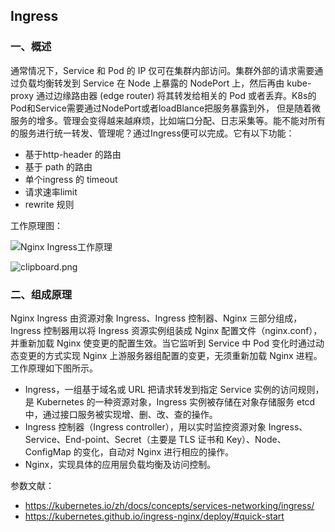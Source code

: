## Ingress

### 一、概述

通常情况下，Service 和 Pod 的 IP 仅可在集群内部访问。集群外部的请求需要通过负载均衡转发到 Service 在 Node 上暴露的 NodePort 上，然后再由 kube-proxy 通过边缘路由器 (edge router) 将其转发给相关的 Pod 或者丢弃。K8s的Pod和Service需要通过NodePort或者loadBlance把服务暴露到外， 但是随着微服务的增多。管理会变得越来越麻烦，比如端口分配、日志采集等。能不能对所有的服务进行统一转发、管理呢？通过Ingress便可以完成。它有以下功能：

- 基于http-header 的路由
- 基于 path 的路由
- 单个ingress 的 timeout
- 请求速率limit
- rewrite 规则

工作原理图：

![Nginx Ingress工作原理](..\..\images\041\8-200910161P9135.gif)

![clipboard.png](..\..\images\041\ingress-2.jpg)

### 二、组成原理

Nginx Ingress 由资源对象 Ingress、Ingress 控制器、Nginx 三部分组成，Ingress 控制器用以将 Ingress 资源实例组装成 Nginx 配置文件（nginx.conf），并重新加载 Nginx 使变更的配置生效。当它监听到 Service 中 Pod 变化时通过动态变更的方式实现 Nginx 上游服务器组配置的变更，无须重新加载 Nginx 进程。工作原理如下图所示。

- Ingress，一组基于域名或 URL 把请求转发到指定 Service 实例的访问规则，是 Kubernetes 的一种资源对象，Ingress 实例被存储在对象存储服务 etcd 中，通过接口服务被实现增、删、改、查的操作。
- Ingress 控制器（Ingress controller），用以实时监控资源对象 Ingress、Service、End-point、Secret（主要是 TLS 证书和 Key）、Node、ConfigMap 的变化，自动对 Nginx 进行相应的操作。
- Nginx，实现具体的应用层负载均衡及访问控制。



参数文献：

- https://kubernetes.io/zh/docs/concepts/services-networking/ingress/
- https://kubernetes.github.io/ingress-nginx/deploy/#quick-start